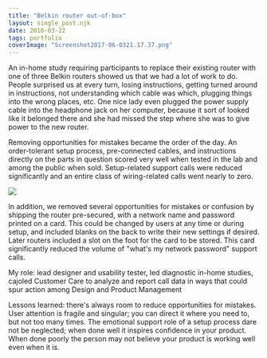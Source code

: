 ```yaml
---
title: "Belkin router out-of-box"
layout: single_post.njk
date: 2016-03-22
tags: portfolio
coverImage: "Screenshot2017-06-0321.17.37.png"
---
```


An in-home study requiring participants to replace their existing router with one of three Belkin routers showed us that we had a lot of work to do. People surprised us at every turn, losing instructions, getting turned around in instructions, not understanding which cable was which, plugging things into the wrong places, etc. One nice lady even plugged the power supply cable into the headphone jack on her computer, because it sort of looked like it belonged there and she had missed the step where she was to give power to the new router.

Removing opportunities for mistakes became the order of the day. An order-tolerant setup process, pre-connected cables, and instructions directly on the parts in question scored very well when tested in the lab and among the public when sold. Setup-related support calls were reduced significantly and an entire class of wiring-related calls went nearly to zero.

![](images/Screenshot2017-06-0321.17.37-1024x477.png)

In addition, we removed several opportunities for mistakes or confusion by shipping the router pre-secured, with a network name and password printed on a card. This could be changed by users at any time or during setup, and included blanks on the back to write their new settings if desired. Later routers included a slot on the foot for the card to be stored. This card significantly reduced the volume of "what's my network password" support calls.

My role: lead designer and usability tester, led diagnostic in-home studies, cajoled Customer Care to analyze and report call data in ways that could spur action among Design and Product Management

Lessons learned: there's always room to reduce opportunities for mistakes. User attention is fragile and singular; you can direct it where you need to, but not too many times. The emotional support role of a setup process dare not be neglected; when done well it inspires confidence in your product. When done poorly the person may not believe your product is working well even when it is.
